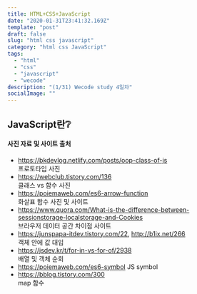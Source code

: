 ```yaml
---
title: HTML+CSS+JavaScript
date: "2020-01-31T23:41:32.169Z"
template: "post"
draft: false
slug: "html css javascript"
category: "html css JavaScript"
tags:
  - "html"
  - "css"
  - "javascript"
  - "wecode"
description: "(1/31) Wecode study 4일차"
socialImage: ""
---
```


## JavaScript란❔

#### 사진 자료 및 사이트 출처

- https://bkdevlog.netlify.com/posts/oop-class-of-js  
  프로토타입 사진
- https://webclub.tistory.com/136  
  클래스 vs 함수 사진
- https://poiemaweb.com/es6-arrow-function  
  화살표 함수 사진 및 사이트
- https://www.quora.com/What-is-the-difference-between-sessionstorage-localstorage-and-Cookies  
  브라우저 데이터 공간 차이점 사이트
- https://junspapa-itdev.tistory.com/22, http://b1ix.net/266  
  객체 안에 값 대입
- https://jsdev.kr/t/for-in-vs-for-of/2938  
  배열 및 객체 순회
- https://poiemaweb.com/es6-symbol
  JS symbol
- https://bblog.tistory.com/300  
  map 함수
